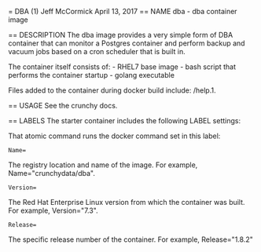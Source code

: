 = DBA (1)
Jeff McCormick
April 13, 2017
== NAME
dba - dba container image

== DESCRIPTION
The dba image provides a very simple form of DBA container that
can monitor a Postgres container and perform backup and vacuum jobs
based on a cron scheduler that is built in.

The container itself consists of:
    - RHEL7 base image
    - bash script that performs the container startup
    - golang executable

Files added to the container during docker build include: /help.1.

== USAGE
See the crunchy docs.


== LABELS
The starter container includes the following LABEL settings:

That atomic command runs the docker command set in this label:

`Name=`

The registry location and name of the image. For example, Name="crunchydata/dba".

`Version=`

The Red Hat Enterprise Linux version from which the container was built. For example, Version="7.3".

`Release=`

The specific release number of the container. For example, Release="1.8.2"
